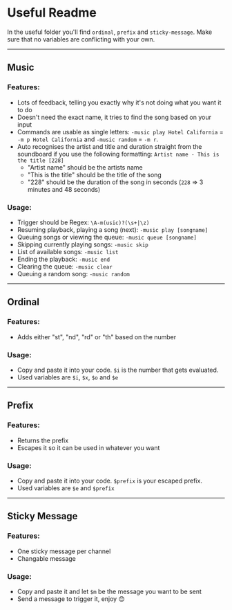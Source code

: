# Useful Readme
In the useful folder you'll find `ordinal`, `prefix` and `sticky-message`. Make sure that no variables are conflicting with your own. 

---

## Music
### Features:
- Lots of feedback, telling you exactly why it's not doing what you want it to do
- Doesn't need the exact name, it tries to find the song based on your input
- Commands are usable as single letters: `-music play Hotel California` = `-m p Hotel California` and `-music random` = `-m r`.
- Auto recognises the artist and title and duration straight from the soundboard if you use the following formatting: `Artist name - This is the title [228]`
  - "Artist name" should be the artists name
  - "This is the title" should be the title of the song
  - "228" should be the duration of the song in seconds (`228` => 3 minutes and 48 seconds)

### Usage:
- Trigger should be Regex: `\A-m(usic)?(\s+|\z)`
- Resuming playback, playing a song (next): `-music play [songname]`
- Queuing songs or viewing the queue: `-music queue [songname]`
- Skipping currently playing songs: `-music skip`
- List of available songs: `-music list`
- Ending the playback: `-music end`
- Clearing the queue: `-music clear`
- Queuing a random song: `-music random`
---

## Ordinal
### Features:
- Adds either "st", "nd", "rd" or "th" based on the number

### Usage:
- Copy and paste it into your code. `$i` is the number that gets evaluated.
- Used variables are `$i`, `$x`, `$o` and `$e`
---

## Prefix
### Features:
- Returns the prefix
- Escapes it so it can be used in whatever you want

### Usage:
- Copy and paste it into your code. `$prefix` is your escaped prefix.
- Used variables are `$e` and `$prefix`
---

## Sticky Message
### Features:
- One sticky message per channel
- Changable message

### Usage:
- Copy and paste it and let `$m` be the message you want to be sent
- Send a message to trigger it, enjoy 😊
